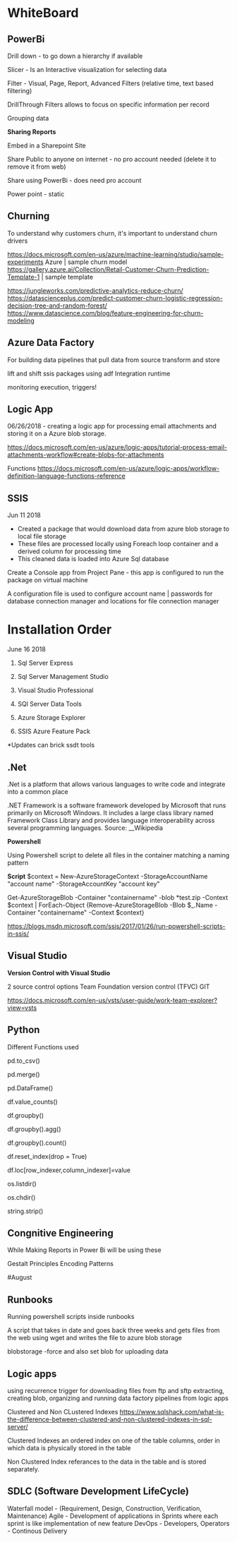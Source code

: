 # WhiteBoard

## PowerBi
 
Drill down - to go down a hierarchy if available

Slicer - Is an Interactive visualization for selecting data

Filter - Visual, Page, Report, Advanced Filters (relative time, text based filtering)

DrillThrough Filters allows to focus on specific information per record

Grouping data

__Sharing Reports__

Embed in a Sharepoint Site

Share Public to anyone on internet - no pro account needed (delete it to remove it from web)

Share using PowerBi - does need pro account

Power point - static

## Churning

To understand why customers churn, it's important to understand churn drivers

https://docs.microsoft.com/en-us/azure/machine-learning/studio/sample-experiments Azure | sample churn model
https://gallery.azure.ai/Collection/Retail-Customer-Churn-Prediction-Template-1 | sample template

https://jungleworks.com/predictive-analytics-reduce-churn/
https://datascienceplus.com/predict-customer-churn-logistic-regression-decision-tree-and-random-forest/
https://www.datascience.com/blog/feature-engineering-for-churn-modeling


## Azure Data Factory

For building data pipelines that pull data from source transform and store

lift and shift ssis packages using adf Integration runtime

monitoring execution, triggers!

## Logic App

06/26/2018 - creating a logic app for processing email attachments and storing it on a Azure blob storage. 

https://docs.microsoft.com/en-us/azure/logic-apps/tutorial-process-email-attachments-workflow#create-blobs-for-attachments

Functions
https://docs.microsoft.com/en-us/azure/logic-apps/workflow-definition-language-functions-reference

## SSIS

Jun 11 2018

* Created a package that would download data from azure blob storage to local file storage
* These files are processed locally using Foreach loop container and a derived column for processing time
* This cleaned data is loaded into Azure Sql database

Create a Console app from Project Pane - this app is configured to run the package on virtual machine

A configuration file is used to configure account name | passwords for database connection manager and locations for file
connection manager

# Installation Order

June 16 2018

1. Sql Server Express

2. Sql Server Management Studio

3. Visual Studio Professional

4. SQl Server Data Tools

5. Azure Storage Explorer

6. SSIS Azure Feature Pack

*Updates can brick ssdt tools


## .Net

.Net is a platform that allows various languages to write code and integrate into a common place

.NET Framework is a software framework developed by Microsoft that runs primarily on Microsoft Windows. It includes a large class library named Framework Class Library and provides language interoperability across several programming languages. Source: __Wikipedia

__Powershell__

Using Powershell script to delete all files in the container matching a naming pattern

__Script__
$context = New-AzureStorageContext -StorageAccountName "account name" -StorageAccountKey "account key"

Get-AzureStorageBlob -Container "containername" -blob *test.zip -Context $context | ForEach-Object {Remove-AzureStorageBlob -Blob $_.Name -Container "containername" -Context $context}


https://blogs.msdn.microsoft.com/ssis/2017/01/26/run-powershell-scripts-in-ssis/

## Visual Studio

__Version Control with Visual Studio__

2 source control options
Team Foundation version control (TFVC)
GIT

https://docs.microsoft.com/en-us/vsts/user-guide/work-team-explorer?view=vsts


## Python
Different Functions used

pd.to_csv()

pd.merge()

pd.DataFrame()

df.value_counts()

df.groupby()

df.groupby().agg()

df.groupby().count()

df.reset_index(drop = True)

df.loc[row_indexer,column_indexer]=value

os.listdir()

os.chdir()

string.strip()


## Congnitive Engineering

While Making Reports in Power Bi will be using these 

Gestalt Principles
Encoding
Patterns

#August

## Runbooks
Running powershell scripts inside runbooks

A script that takes in date and goes back three weeks and gets files from the web using wget and writes the file to azure blob storage

blobstorage -force and also set blob for uploading data

## Logic apps
using recurrence trigger
for downloading files from ftp and sftp extracting, creating blob, organizing and running data factory pipelines from logic apps


Clustered and Non CLustered Indexes
https://www.sqlshack.com/what-is-the-difference-between-clustered-and-non-clustered-indexes-in-sql-server/

Clustered Indexes an ordered index on one of the table columns, order in which data is physically stored in the table

Non Clustered Index referances to the data in the table and is stored separately.


## SDLC (Software Development LifeCycle)
Waterfall model - (Requirement, Design, Construction, Verification, Maintenance)
Agile - Development of applications in Sprints where each sprint is like implementation of new feature
DevOps - Developers, Operators - Continous Delivery

